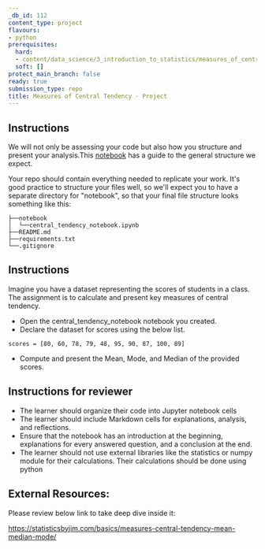 ```yaml
---
_db_id: 112
content_type: project
flavours:
- python
prerequisites:
  hard:
  - content/data_science/3_introduction_to_statistics/measures_of_central_tendency_questions
  soft: []
protect_main_branch: false
ready: true
submission_type: repo
title: Measures of Central Tendency - Project
---
```



## Instructions

We will not only be assessing your code but also how you structure and present your analysis.This [notebook](notebook.ipynb) has a guide to the general structure we expect.

Your repo should contain everything needed to replicate your work. It's good practice to structure your files well, so we'll expect you to have a separate directory for "notebook", so that your final file structure looks something like this:

```
├──notebook
│  └──central_tendency_notebook.ipynb
├──README.md
├──requirements.txt
└──.gitignore 
```
## Instructions
Imagine you have a dataset representing the scores of students in a class. The assignment is to calculate and present key measures of central tendency. 

- Open the central_tendency_notebook notebook you created.
- Declare the dataset for scores using the below list.
```
scores = [80, 60, 78, 79, 48, 95, 90, 87, 100, 89]
```
- Compute and present the Mean, Mode, and Median of the provided scores.

## Instructions for reviewer
- The learner should organize their code into Jupyter notebook cells 
- The learner should include Markdown cells for explanations, analysis, and reflections.
- Ensure that the notebook has an introduction at the beginning, explanations for every answered question, and a conclusion at the end.
- The learner should not use external libraries like the statistics or numpy module for their calculations. Their calculations should be done using python

## External Resources:
Please review below link to take deep dive inside it:

https://statisticsbyjim.com/basics/measures-central-tendency-mean-median-mode/
